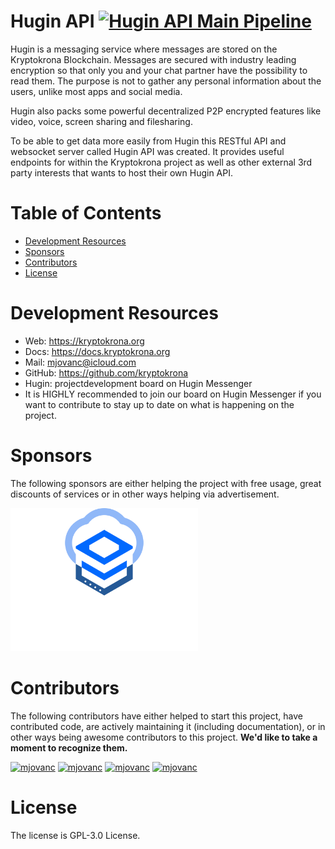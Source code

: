 # Hugin API [![Hugin API Main Pipeline](https://github.com/kryptokrona/hugin-api/actions/workflows/main-ci.yml/badge.svg)](https://github.com/kryptokrona/hugin-api/actions/workflows/main-ci.yml) 

Hugin is a messaging service where messages are stored on the Kryptokrona Blockchain. Messages are secured with industry leading encryption so that only you and your chat partner have the possibility to read them. The purpose is not to gather any personal information about the users, unlike most apps and social media.

Hugin also packs some powerful decentralized P2P encrypted features like video, voice, screen sharing and filesharing.

To be able to get data more easily from Hugin this RESTful API and websocket server called Hugin API was created. It provides useful endpoints for within the Kryptokrona project as well as other external 3rd party interests that wants to host their own Hugin API.

# Table of Contents

- [Development Resources](#development-resources)
- [Sponsors](#sponsors)
- [Contributors](#contributors)
- [License](#license)

# Development Resources

- Web: https://kryptokrona.org
- Docs: https://docs.kryptokrona.org
- Mail: mjovanc@icloud.com
- GitHub: https://github.com/kryptokrona
- Hugin: projectdevelopment board on Hugin Messenger
- It is HIGHLY recommended to join our board on Hugin Messenger if you want to contribute to stay up to date on what is happening on the project.

# Sponsors

The following sponsors are either helping the project with free usage, great discounts of services or in other ways helping
via advertisement.

<p align="left">
  <img src="./assets/img/novastack.png" alt="Novastack Hosting" width="300"/>
</p>

# Contributors

The following contributors have either helped to start this project, have contributed
code, are actively maintaining it (including documentation), or in other ways
being awesome contributors to this project. **We'd like to take a moment to recognize them.**

[<img src="https://github.com/mjovanc.png?size=72" alt="mjovanc" width="72">](https://github.com/mjovanc)
[<img src="https://github.com/TechyGuy17.png?size=72" alt="mjovanc" width="72">](https://github.com/TechyGuy17)
[<img src="https://github.com/Coffeboi.png?size=72" alt="mjovanc" width="72">](https://github.com/Coffeboi)
[<img src="https://github.com/Swepool.png?size=72" alt="mjovanc" width="72">](https://github.com/Swepool)

# License

The license is GPL-3.0 License.
